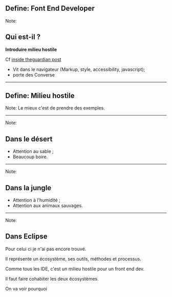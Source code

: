 ## Define: Font End Developer

Note: <h2>Qui est-il ?</h2>
**Introduire milieu hostile**
<p>Cf <a href="http://www.theguardian.com/help/insideguardian/2009/sep/28/blogpost">inside theguardian post </a></p>
<ul>
<li>Vit dans le navigateur (Markup, style, accessibility, javascript);</li>
<li>porte des Converse</li>
</ul>


---

## Define: Milieu hostile

Note: Le mieux c'est de prendre des exemples.

---

<!-- .slide: data-background="images/01/desert.jpg" data-background-size="100% auto" class="no-content" -->

Note: <h2>Dans le désert</h2>

* Attention au sable ;
* Beaucoup boire.

---

<!-- .slide: data-background="images/01/jungle.jpg" data-background-size="100% auto" class="no-content" -->

Note: <h2>Dans la jungle</h2>

* Attention à l'humidité ;
* Attention aux animaux sauvages.

---

<!-- .slide: data-background="images/01/troll-eclipse.jpg" data-background-size="auto 100%" class="no-content" -->

Note: <h2>Dans Eclipse</h2>

Pour celui ci je n'ai pas encore trouvé.

Il représente un écosystème, ses outils, méthodes et processus.

Comme tous les IDE, c'est un milieu hostile pour un front end dev.

Il faut faire cohabiter les deux écosystèmes.

On va voir pourquoi
